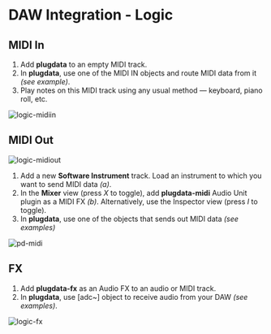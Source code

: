 # DAW Integration - Logic

## MIDI In
1. Add **plugdata** to an empty MIDI track.
2. In **plugdata**, use one of the MIDI IN objects and route MIDI data from it *(see example)*.
3. Play notes on this MIDI track using any usual method — keyboard, piano roll, etc.

![logic-midiin](../../../images/pd-midiin.png)

## MIDI Out

![logic-midiout](../../../images/logic-midiout.png)

1. Add a new **Software Instrument** track. Load an instrument to which you want to send MIDI data *(a)*.
2. In the **Mixer** view (press *X* to toggle), add **plugdata-midi** Audio Unit plugin as a MIDI FX *(b)*. Alternatively, use the Inspector view (press *I* to toggle).
3. In **plugdata**, use one of the objects that sends out MIDI data *(see examples)*

![pd-midi](../../../images/pd-midiout.png)

## FX
1. Add **plugdata-fx** as an Audio FX to an audio or MIDI track.
2. In **plugdata**, use [adc~] object to receive audio from your DAW *(see examples)*.

![logic-fx](../../../images/pd-fx.png)
